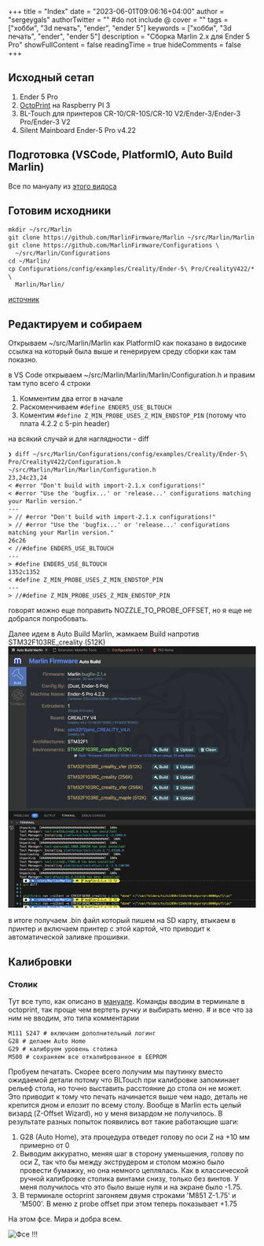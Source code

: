 +++
title = "Index"
date = "2023-06-01T09:06:16+04:00"
author = "sergeygals"
authorTwitter = "" #do not include @
cover = ""
tags = ["хобби", "3d печать", "ender", "ender 5"]
keywords = ["хобби", "3d печать", "ender", "ender 5"]
description = "Сборка Marlin 2.x для Ender 5 Pro"
showFullContent = false
readingTime = true
hideComments = false
+++
## Исходный сетап

1. Ender 5 Pro
2. [OctoPrint](https://octoprint.org/) на Raspberry PI 3
3. BL-Touch для принтеров CR-10/CR-10S/CR-10 V2/Ender-3/Ender-3 Pro/Ender-3 V2
4. Silent Mainboard Ender-5 Pro v4.22

## Подготовка (VSCode, PlatformIO, Auto Build Marlin)

Все по мануалу из [этого видоса](https://www.youtube.com/watch?v=_tnVl4X2p20)

## Готовим исходники

```
mkdir ~/src/Marlin
git clone https://github.com/MarlinFirmware/Marlin ~/src/Marlin/Marlin
git clone https://github.com/MarlinFirmware/Configurations \
  ~/src/Marlin/Configurations
cd ~/Marlin/
cp Configurations/config/examples/Creality/Ender-5\ Pro/CrealityV422/*  \
  Marlin/Marlin/
```

[источник](https://lodge.glasgownet.com/2021/08/17/compiling-marlin-firmware-for-the-ender-5-pro-v4-2-2-board-with-bltouch/)

## Редактируем и собираем

Открываем ~/src/Marlin/Marlin как PlatformIO как показано в видосике ссылка на который была выше и генерируем среду сборки как там показно.

в VS Code открываем ~/src/Marlin/Marlin/Marlin/Configuration.h и правим там тупо всего 4 строки

1. Комментим два error в начале
2. Раcкоменчиваем `#define ENDER5_USE_BLTOUCH`
3. Коментим `#define Z_MIN_PROBE_USES_Z_MIN_ENDSTOP_PIN` (потому что плата 4.2.2 с 5-pin header)

на всякий случай и для наглядности - diff

```
❯ diff ~/src/Marlin/Configurations/config/examples/Creality/Ender-5\ Pro/CrealityV422/Configuration.h ~/src/Marlin/Marlin/Marlin/Configuration.h
23,24c23,24
< #error "Don't build with import-2.1.x configurations!"
< #error "Use the 'bugfix...' or 'release...' configurations matching your Marlin version."
---
> // #error "Don't build with import-2.1.x configurations!"
> // #error "Use the 'bugfix...' or 'release...' configurations matching your Marlin version."
26c26
< //#define ENDER5_USE_BLTOUCH
---
> #define ENDER5_USE_BLTOUCH
1352c1352
< #define Z_MIN_PROBE_USES_Z_MIN_ENDSTOP_PIN
---
> //#define Z_MIN_PROBE_USES_Z_MIN_ENDSTOP_PIN
```

говорят можно еще поправить NOZZLE_TO_PROBE_OFFSET, но я еще не добрался попробовать.

Далее идем в Auto Build Marlin, жамкаем Build напротив STM32F103RE_creality (512K)
![Выглядит примерно вот так](build-marlin.png)

в итоге получаем .bin файл который пишем на SD карту, втыкаем в принтер и включаем принтер с  этой картой, что приводит к автоматической заливке прошивки.

## Калибровки

### Столик

Тут все тупо, как описано в [мануале](https://marlinfw.org/docs/features/auto_bed_leveling.html#first-time-bed-leveling).
Команды вводим в терминале в octoprint, так проще чем вертеть ручку и выбирать меню. # и все что за ним не вводим, это типа комментарии

```
M111 S247 # включаем дополнительный логинг
G28 # делаем Auto Home
G29 # калибруем уровень столика
M500 # сохраняем все откалиброванное в EEPROM
```

Пробуем печатать. Скорее всего получим мы паутинку вместо ожидаемой детали потому что BLTouch при калибровке запоминает рельеф стола, но точно выставить расстояние до стола он не может. Это приводит к тому что печать начинается выше чем надо, деталь не крепится дном и елозит по всему столу. Вообще в Marlin есть целый визард (Z-Offset Wizard), но у меня визардом не получилось. В результате разных попыток появились вот такие работающие шаги:

1. G28 (Auto Home), эта процедура отведет голову по оси Z на +10 мм примерно от 0
2. Выводим аккуратно, меняя шаг в сторону уменьшения, голову по оси Z, так что бы между экструдером и столом можно было провести бумажку, но она немного цеплялась. Как в классической ручной калибровке столика винтами снизу, только без винтов. У меня получилось что это было выше нуля и на экране было -1.75.
3. В терминале octoprint загоняем двумя строками 'M851 Z-1.75' и 'M500'. В меню z probe offset при этом теперь показывает +1.75

На этом фсе. Мира и добра всем.

![Фсe !!!](drink.png)
